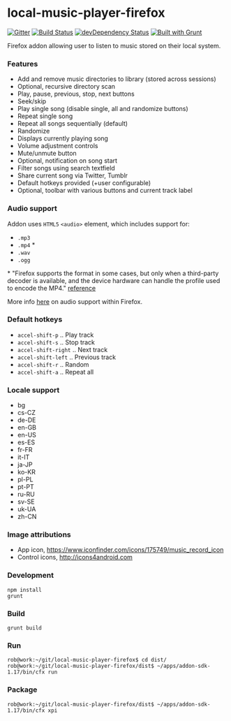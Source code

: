 local-music-player-firefox
==========================

[![Gitter](https://badges.gitter.im/Join%20Chat.svg)](https://gitter.im/bobbyrne01/local-music-player-firefox?utm_source=badge&utm_medium=badge&utm_campaign=pr-badge&utm_content=badge)
[![Build Status](https://travis-ci.org/bobbyrne01/local-music-player-firefox.svg?branch=master)](https://travis-ci.org/bobbyrne01/local-music-player-firefox)
[![devDependency Status](https://david-dm.org/bobbyrne01/local-music-player-firefox/dev-status.svg)](https://david-dm.org/bobbyrne01/local-music-player-firefox#info=devDependencies)
[![Built with Grunt](https://cdn.gruntjs.com/builtwith.png)](http://gruntjs.com/)

Firefox addon allowing user to listen to music stored on their local system.

### Features

* Add and remove music directories to library (stored across sessions)
* Optional, recursive directory scan
* Play, pause, previous, stop, next buttons
* Seek/skip
* Play single song (disable single, all and randomize buttons)
* Repeat single song
* Repeat all songs sequentially (default)
* Randomize
* Displays currently playing song
* Volume adjustment controls
* Mute/unmute button
* Optional, notification on song start
* Filter songs using search textfield
* Share current song via Twitter, Tumblr
* Default hotkeys provided (+user configurable)
* Optional, toolbar with various buttons and current track label

### Audio support

Addon uses `HTML5` `<audio>` element, which includes support for:

* `.mp3`
* `.mp4` \*
* `.wav`
* `.ogg`

\* "Firefox supports the format in some cases, but only when a third-party decoder is available, and the device hardware can handle the profile used to encode the MP4." [reference](https://developer.mozilla.org/en-US/docs/Web/HTML/Supported_media_formats#MP4_H.264_%28AAC_or_MP3%29)

More info [here](https://developer.mozilla.org/en-US/docs/Web/HTML/Supported_media_formats) on audio support within Firefox.

### Default hotkeys

* `accel-shift-p` .. Play track
* `accel-shift-s` .. Stop track
* `accel-shift-right` .. Next track
* `accel-shift-left` .. Previous track
* `accel-shift-r` .. Random
* `accel-shift-a` .. Repeat all

### Locale support

* bg
* cs-CZ
* de-DE
* en-GB
* en-US
* es-ES
* fr-FR
* it-IT
* ja-JP
* ko-KR
* pl-PL
* pt-PT
* ru-RU
* sv-SE
* uk-UA
* zh-CN

### Image attributions

* App icon, https://www.iconfinder.com/icons/175749/music_record_icon
* Control icons, http://icons4android.com

### Development

    npm install
    grunt

### Build

    grunt build
    
### Run

    rob@work:~/git/local-music-player-firefox$ cd dist/
    rob@work:~/git/local-music-player-firefox/dist$ ~/apps/addon-sdk-1.17/bin/cfx run

### Package

    rob@work:~/git/local-music-player-firefox/dist$ ~/apps/addon-sdk-1.17/bin/cfx xpi
